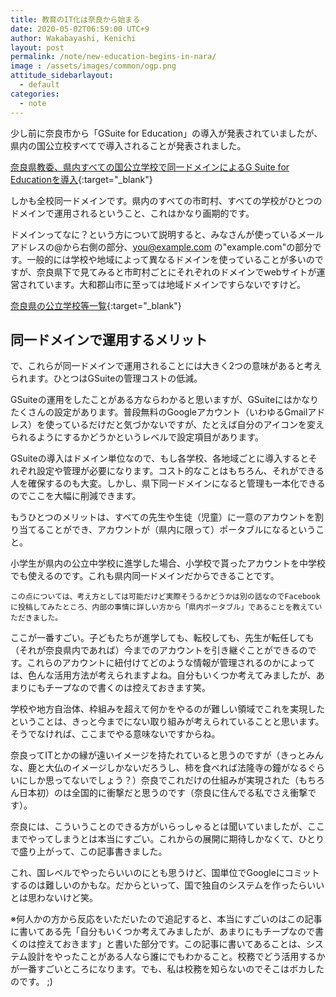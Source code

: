 ```yaml
---
title: 教育のIT化は奈良から始まる
date: 2020-05-02T06:59:00 UTC+9
author: Wakabayashi, Kenichi
layout: post
permalink: /note/new-education-begins-in-nara/
image : /assets/images/common/ogp.png
attitude_sidebarlayout:
  - default
categories:
  - note
---
```

少し前に奈良市から「GSuite for Education」の導入が発表されていましたが、県内の国公立校すべてで導入されることが発表されました。

[奈良県教委、県内すべての国公立学校で同一ドメインによるG Suite for Educationを導入](https://ict-enews.net/2020/05/01nara-2/){:target="_blank"}

しかも全校同一ドメインです。県内のすべての市町村、すべての学校がひとつのドメインで運用されるということ、これはかなり画期的です。

ドメインってなに？という方について説明すると、みなさんが使っているメールアドレスの@から右側の部分、you@example.com の"example.com"の部分です。一般的には学校や地域によって異なるドメインを使っていることが多いのですが、奈良県下で見てみると市町村ごとにそれぞれのドメインでwebサイトが運営されています。大和郡山市に至っては地域ドメインですらないですけど。

[奈良県の公立学校等一覧](http://www.nps.ed.jp/nara-c/nara_school.html){:target="_blank"}

## 同一ドメインで運用するメリット
で、これらが同一ドメインで運用されることには大きく2つの意味があると考えられます。ひとつはGSuiteの管理コストの低減。

GSuiteの運用をしたことがある方ならわかると思いますが、GSuiteにはかなりたくさんの設定があります。普段無料のGoogleアカウント（いわゆるGmailアドレス）を使っているだけだと気づかないですが、たとえば自分のアイコンを変えられるようにするかどうかというレベルで設定項目があります。

GSuiteの導入はドメイン単位なので、もし各学校、各地域ごとに導入するとそれぞれ設定や管理が必要になります。コスト的なことはもちろん、それができる人を確保するのも大変。しかし、県下同一ドメインになると管理も一本化できるのでここを大幅に削減できます。

もうひとつのメリットは、すべての先生や生徒（児童）に一意のアカウントを割り当てることができ、アカウントが（県内に限って）ポータブルになるということ。

小学生が県内の公立中学校に進学した場合、小学校で貰ったアカウントを中学校でも使えるのです。これも県内同一ドメインだからできることです。

```
この点については、考え方としては可能だけど実際そうるかどうかは別の話なのでFacebookに投稿してみたところ、内部の事情に詳しい方から「県内ポータブル」であることを教えていただきました。
```

ここが一番すごい。子どもたちが進学しても、転校しても、先生が転任しても（それが奈良県内であれば）今までのアカウントを引き継ぐことができるのです。これらのアカウントに紐付けてどのような情報が管理されるのかによっては、色んな活用方法が考えられますよね。自分もいくつか考えてみましたが、あまりにもチープなので書くのは控えておきます笑。

学校や地方自治体、枠組みを超えて何かをやるのが難しい領域でこれを実現したということは、きっと今までにない取り組みが考えられていることと思います。そうでなければ、ここまでやる意味ないですからね。

奈良ってITとかの縁が遠いイメージを持たれていると思うのですが（きっとみんな、鹿と大仏のイメージしかないだろうし、柿を食べれば法隆寺の鐘がなるぐらいにしか思ってないでしょう？）奈良でこれだけの仕組みが実現された（もちろん日本初）のは全国的に衝撃だと思うのです（奈良に住んでる私でさえ衝撃です）。

奈良には、こういうことのできる方がいらっしゃるとは聞いていましたが、ここまでやってしまうとは本当にすごい。これからの展開に期待しかなくて、ひとりで盛り上がって、この記事書きました。

これ、国レベルでやったらいいのにとも思うけど、国単位でGoogleにコミットするのは難しいのかもな。だからといって、国で独自のシステムを作ったらいいとは思わないけど笑。

※何人かの方から反応をいただいたので追記すると、本当にすごいのはこの記事に書いてある先「自分もいくつか考えてみましたが、あまりにもチープなので書くのは控えておきます」と書いた部分です。この記事に書いてあることは、システム設計をやったことがある人なら誰にでもわかること。校務でどう活用するかが一番すごいところになります。でも、私は校務を知らないのでそこはボカしたのです。 ;)
